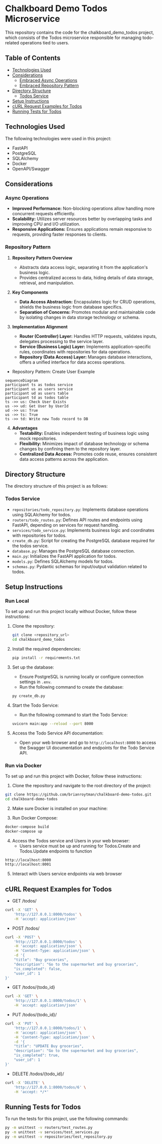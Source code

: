 # Chalkboard Demo Todos Microservice

This repository contains the code for the chalkboard_demo_todos project, which consists of the Todos microservice responsible for managing todo-related operations tied to users.

## Table of Contents

- [Technologies Used](#technologies-used)
- [Considerations](#considerations)
  - [Embraced Async Operations](#embraced-async-operations)
  - [Embraced Repository Pattern](#embraced-repository-pattern)
- [Directory Structure](#directory-structure)
  - [Todos Service](#todos-service)
- [Setup Instructions](#setup-instructions)
- [cURL Request Examples for Todos](#curl-request-examples-for-todos)
- [Running Tests for Todos](#running-tests-for-todos)

## Technologies Used

The following technologies were used in this project:

- FastAPI
- PostgreSQL
- SQLAlchemy
- Docker
- OpenAPI/Swagger

## Considerations

### Async Operations
- **Improved Performance:** Non-blocking operations allow handling more concurrent requests efficiently.
- **Scalability:** Utilizes server resources better by overlapping tasks and improving CPU and I/O utilization.
- **Responsive Applications:** Ensures applications remain responsive to requests, providing faster responses to clients.

### Repository Pattern

1. **Repository Pattern Overview**
   - Abstracts data access logic, separating it from the application's business logic.
   - Provides centralized access to data, hiding details of data storage, retrieval, and manipulation.

2. **Key Components**
   - **Data Access Abstraction:** Encapsulates logic for CRUD operations, shields the business logic from database specifics.
   - **Separation of Concerns:** Promotes modular and maintainable code by isolating changes in data storage technology or schema.

3. **Implementation Alignment**
   - **Router (Controller) Layer:** Handles HTTP requests, validates inputs, delegates processing to the service layer.
   - **Service (Business Logic) Layer:** Implements application-specific rules, coordinates with repositories for data operations.
   - **Repository (Data Access) Layer:** Manages database interactions, offers a unified interface for data access operations.

- Repository Pattern: Create User Example
```mermaid
sequenceDiagram
participant ts as todos service
participant us as users service
participant ud as users table
participant td as todos table
ts ->> us: Check User Exists
us ->> ud: Get User by UserId
ud ->> us: True
us ->> ts: True
ts ->> td: Write new Todo record to DB
```

4. **Advantages**
   - **Testability:** Enables independent testing of business logic using mock repositories.
   - **Flexibility:** Minimizes impact of database technology or schema changes by confining them to the repository layer.
   - **Centralized Data Access:** Promotes code reuse, ensures consistent data access patterns across the application.


## Directory Structure

The directory structure of this project is as follows:

### Todos Service

- `repositories/todo_repository.py`: Implements database operations using SQLAlchemy for todos.
- `routers/todo_routes.py`: Defines API routes and endpoints using FastAPI, depending on services for request handling.
- `services/todo_service.py`: Implements business logic and coordinates with repositories for todos.
- `create_db.py`: Script for creating the PostgreSQL database required for the todos service.
- `database.py`: Manages the PostgreSQL database connection.
- `main.py`: Initializes the FastAPI application for todos.
- `models.py`: Defines SQLAlchemy models for todos.
- `schemas.py`: Pydantic schemas for input/output validation related to todos.

## Setup Instructions

### Run Local

To set up and run this project locally without Docker, follow these instructions:

1. Clone the repository:
    ```sh
    git clone <repository_url>
    cd chalkboard_demo_todos
    ```

2. Install the required dependencies:
    ```sh
    pip install -r requirements.txt
    ```

3. Set up the database:
    - Ensure PostgreSQL is running locally or configure connection settings in `.env`.
    - Run the following command to create the database:
    ```sh
    py create_db.py
    ```

4. Start the Todo Service:
    - Run the following command to start the Todo Service:
    ```sh
    uvicorn main:app --reload --port 8000
    ```

5. Access the Todo Service API documentation:
    - Open your web browser and go to `http://localhost:8000` to access the Swagger UI documentation and endpoints for the Todo Service API.

### Run via Docker

To set up and run this project with Docker, follow these instructions:

1. Clone the repository and navigate to the root directory of the project:
```sh
git clone https://github.com/brianroytman/chalkboard-demo-todos.git
cd chalkboard-demo-todos
```

2. Make sure Docker is installed on your machine:

3. Run Docker Compose:
```sh
docker-compose build
docker-compose up
```

4. Access the Todos service and Users in your web browser:
    - Users service must be up and running for Todos.Create and Todos.Update endpoints to function
```sh
http://localhost:8000
http://localhost:8001
```

5. Interact with Users service endpoints via web browser

## cURL Request Examples for Todos
- GET /todos/
```sh
curl -X 'GET' \
    'http://127.0.0.1:8000/todos' \
    -H 'accept: application/json'
```

- POST /todos/
```sh
curl -X 'POST' \
    'http://127.0.0.1:8000/todos' \
    -H 'accept: application/json' \
    -H 'Content-Type: application/json' \
    -d '{
    "title": "Buy groceries",
    "description": "Go to the supermarket and buy groceries",
    "is_completed": false,
    "user_id": 1
}'
```

- GET /todos/{todo_id}
```sh
curl -X 'GET' \
    'http://127.0.0.1:8000/todos/1' \
    -H 'accept: application/json'
```

- PUT /todos/{todo_id}/
```sh
curl -X 'PUT' \
    'http://127.0.0.1:8000/todos/1' \
    -H 'accept: application/json' \
    -H 'Content-Type: application/json' \
    -d '{
    "title": "UPDATE Buy groceries",
    "description": "Go to the supermarket and buy groceries",
    "is_completed": true,
    "user_id": 1
}'
```

- DELETE /todos/{todo_id}/
```sh
curl -X 'DELETE' \
    'http://127.0.0.1:8000/todos/6' \
    -H 'accept: */*'
```

## Running Tests for Todos

To run the tests for this project, use the following commands:

```sh
py -m unittest -v routers/test_routes.py
py -m unittest -v services/test_services.py
py -m unittest -v repositories/test_repository.py
```